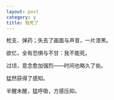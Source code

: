 ```yaml
---
layout: post
category: y
title: 我死了
---
```


枪支、弹药；失去了画面与声音，一片漆黑。

欲忆，全有恐惧与不甘：我不能死。

过顷，意念愈加强烈——时间也略久了些。

猛然获得了感知。

半醒未醒，猛呼吸，方感压抑。
